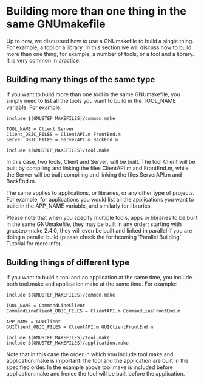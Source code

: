 Building more than one thing in the same GNUmakefile
====================================================

Up to now, we discussed how to use a GNUmakefile to build a single thing. For example, a tool or a library. In this section we will discuss how to build more than one thing; for example, a number of tools, or a tool and a library. It is very common in practice.

Building many things of the same type
-------------------------------------

If you want to build more than one tool in the same GNUmakefile, you simply need to list all the tools you want to build in the TOOL\_NAME variable. For example:

    include $(GNUSTEP_MAKEFILES)/common.make

    TOOL_NAME = Client Server
    Client_OBJC_FILES = ClientAPI.m FrontEnd.m
    Server_OBJC_FILES = ServerAPI.m BackEnd.m

    include $(GNUSTEP_MAKEFILES)/tool.make

In this case, two tools, Client and Server, will be built. The tool Client will be built by compiling and linking the files ClientAPI.m and FrontEnd.m, while the Server will be built compiling and linking the files ServerAPI.m and BackEnd.m.

The same applies to applications, or libraries, or any other type of projects. For example, for applications you would list all the applications you want to build in the APP\_NAME variable, and similarly for libraries.

Please note that when you specify multiple tools, apps or libraries to be built in the same GNUmakefile, they may be built in any order; starting with gnustep-make 2.4.0, they will even be built and linked in parallel if you are doing a parallel build (please check the forthcoming ’Parallel Building’ Tutorial for more info).

Building things of different type
---------------------------------

If you want to build a tool and an application at the same time, you include both tool.make and application.make at the same time. For example:

    include $(GNUSTEP_MAKEFILES)/common.make

    TOOL_NAME = CommandLineClient
    CommandLineClient_OBJC_FILES = ClientAPI.m CommandLineFrontEnd.m

    APP_NAME = GUIClient
    GUIClient_OBJC_FILES = ClientAPI.m GUIClientFrontEnd.m

    include $(GNUSTEP_MAKEFILES)/tool.make
    include $(GNUSTEP_MAKEFILES)/application.make

Note that in this case the order in which you include tool.make and application.make is important: the tool and the application are built in the specified order. In the example above tool.make is included before application.make and hence the tool will be built before the application.